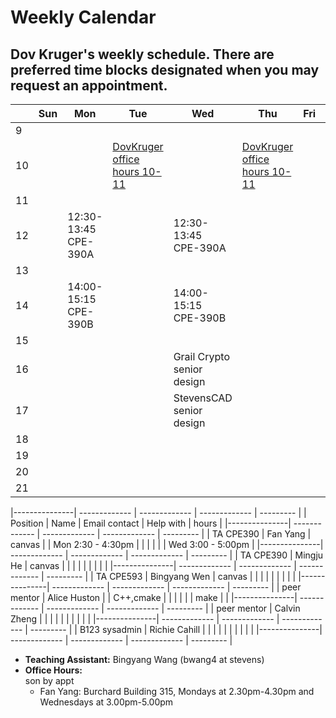# Weekly Calendar
## Dov Kruger's weekly schedule. There are preferred time blocks designated when you may request an appointment.

|   | Sun | Mon | Tue | Wed | Thu | Fri | Sat |
|---| --- | --- | --- | --- | --- | --- | --- |
| 9 |     |     |     |     |     |     |     |
|10 |     |     | [DovKruger office hours 10-11](https://stevens.zoom.us/j/98309917165)     |      | [DovKruger office hours  10-11](https://stevens.zoom.us/j/98309917165)    |     |     |
|11 |     |     |     |     |     |     |     |
|12 |     | 12:30-13:45 <br/>CPE-390A |     | 12:30-13:45 <br/>CPE-390A   |     |     |     |
|13 |     |     |     |     |     |     |     |
|14 |     | 14:00-15:15 <br/>CPE-390B     |     | 14:00-15:15 <br/>CPE-390B     |     |     |     |
|15 |     |     |     |     |     |     |     |
|16 |     |     |     |Grail Crypto senior design   |     |     |     |
|17 |     |     |     |StevensCAD senior design     |     |     |     |
|18 |     |     |     |     |     |     |     |
|19 |     |     |     |     |     |     |     |
|20 |     |     |     |     |     |     |     |
|21 |     |     |     |     |     |     |     |

|---------------| ------------- | ------------- | ------------- | --------- |
| Position      | Name          | Email contact | Help with     | hours     |
|---------------| ------------- | ------------- | ------------- | --------- |
| TA CPE390     | Fan Yang      | canvas        |               | Mon 2:30 - 4:30pm |
|               |               |               |               | Wed 3:00 - 5:00pm |
|---------------| ------------- | ------------- | ------------- | --------- |
| TA CPE390     | Mingju He     | canvas        |               |           |
|               |               |               |               |           |
|---------------| ------------- | ------------- | ------------- | --------- |
| TA CPE593     | Bingyang Wen  | canvas        |               |           |
|               |               |               |               |           |
|---------------| ------------- | ------------- | ------------- | --------- |
| peer mentor   | Alice Huston  |               | C++,cmake     |           |
|               |               |               | make          |           |
|---------------| ------------- | ------------- | ------------- | --------- |
| peer mentor   | Calvin Zheng  |               |               |           |
|               |               |               |               |           |
|---------------| ------------- | ------------- | ------------- | --------- |
| B123 sysadmin | Richie Cahill |               |               |           |
|               |               |               |               |           |
|---------------| ------------- | ------------- | ------------- | --------- |


* **Teaching Assistant:**       Bingyang Wang (bwang4 at stevens)
* **Office Hours:**		
son by appt
  * Fan Yang:   Burchard Building 315, Mondays at 2.30pm-4.30pm and Wednesdays at 3.00pm-5.00pm
